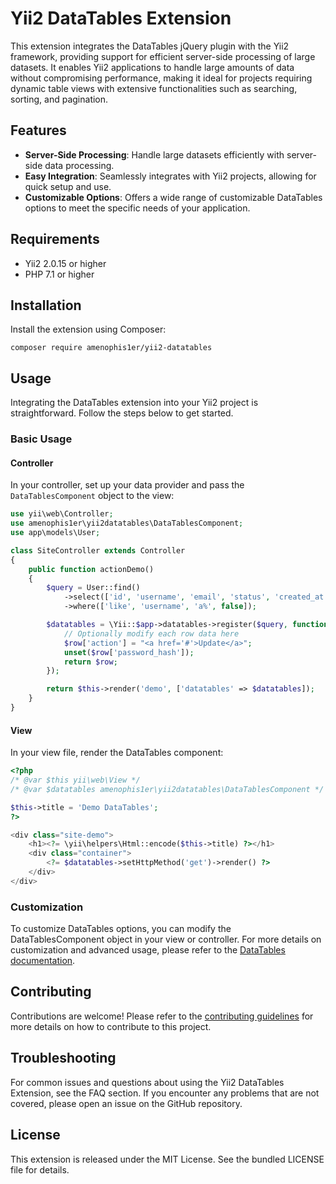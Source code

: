 # Yii2 DataTables Extension

This extension integrates the DataTables jQuery plugin with the Yii2 framework, providing support for efficient
server-side processing of large datasets. It enables Yii2 applications to handle large amounts of data without
compromising performance, making it ideal for projects requiring dynamic table views with extensive functionalities such
as searching, sorting, and pagination.

## Features

- **Server-Side Processing**: Handle large datasets efficiently with server-side data processing.
- **Easy Integration**: Seamlessly integrates with Yii2 projects, allowing for quick setup and use.
- **Customizable Options**: Offers a wide range of customizable DataTables options to meet the specific needs of your
  application.

## Requirements

- Yii2 2.0.15 or higher
- PHP 7.1 or higher

## Installation

Install the extension using Composer:

```
composer require amenophis1er/yii2-datatables
```

## Usage

Integrating the DataTables extension into your Yii2 project is straightforward. Follow the steps below to get started.

### Basic Usage

#### Controller

In your controller, set up your data provider and pass the `DataTablesComponent` object to the view:

```php
use yii\web\Controller;
use amenophis1er\yii2datatables\DataTablesComponent;
use app\models\User;

class SiteController extends Controller
{
    public function actionDemo()
    {
        $query = User::find()
            ->select(['id', 'username', 'email', 'status', 'created_at', 'updated_at'])
            ->where(['like', 'username', 'a%', false]);

        $datatables = \Yii::$app->datatables->register($query, function ($row) {
            // Optionally modify each row data here
            $row['action'] = "<a href='#'>Update</a>";
            unset($row['password_hash']);
            return $row;
        });

        return $this->render('demo', ['datatables' => $datatables]);
    }
}
```

#### View

In your view file, render the DataTables component:

```php
<?php
/* @var $this yii\web\View */
/* @var $datatables amenophis1er\yii2datatables\DataTablesComponent */

$this->title = 'Demo DataTables';
?>

<div class="site-demo">
    <h1><?= \yii\helpers\Html::encode($this->title) ?></h1>
    <div class="container">
        <?= $datatables->setHttpMethod('get')->render() ?>
    </div>
</div>
```

### Customization

To customize DataTables options, you can modify the DataTablesComponent object in your view or controller. For more
details on customization and advanced usage, please refer to
the [DataTables documentation](https://datatables.net/manual/options).

## Contributing

Contributions are welcome! Please refer to the [contributing guidelines](CONTRIBUTING_GUIDELINES) for more
details on how to contribute to this project.

## Troubleshooting

For common issues and questions about using the Yii2 DataTables Extension, see the FAQ section. If you encounter any
problems that are not covered, please open an issue on the GitHub repository.

## License

This extension is released under the MIT License. See the bundled LICENSE file for details.
